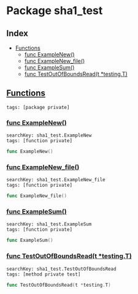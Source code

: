 # Package sha1_test

## Index

* [Functions](#func)
    * [func ExampleNew()](#ExampleNew)
    * [func ExampleNew_file()](#ExampleNew_file)
    * [func ExampleSum()](#ExampleSum)
    * [func TestOutOfBoundsRead(t *testing.T)](#TestOutOfBoundsRead)


## <a id="func" href="#func">Functions</a>

```
tags: [package private]
```

### <a id="ExampleNew" href="#ExampleNew">func ExampleNew()</a>

```
searchKey: sha1_test.ExampleNew
tags: [function private]
```

```Go
func ExampleNew()
```

### <a id="ExampleNew_file" href="#ExampleNew_file">func ExampleNew_file()</a>

```
searchKey: sha1_test.ExampleNew_file
tags: [function private]
```

```Go
func ExampleNew_file()
```

### <a id="ExampleSum" href="#ExampleSum">func ExampleSum()</a>

```
searchKey: sha1_test.ExampleSum
tags: [function private]
```

```Go
func ExampleSum()
```

### <a id="TestOutOfBoundsRead" href="#TestOutOfBoundsRead">func TestOutOfBoundsRead(t *testing.T)</a>

```
searchKey: sha1_test.TestOutOfBoundsRead
tags: [method private test]
```

```Go
func TestOutOfBoundsRead(t *testing.T)
```

